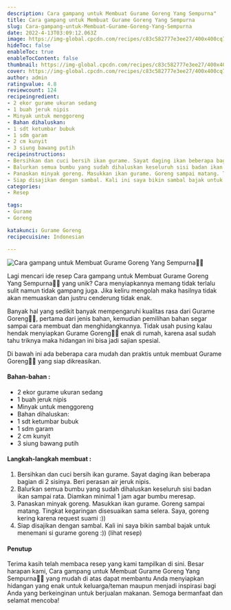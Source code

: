 ```yaml
---
description: Cara gampang untuk Membuat Gurame Goreng Yang Sempurna"
title: Cara gampang untuk Membuat Gurame Goreng Yang Sempurna
slug: Cara-gampang-untuk-Membuat-Gurame-Goreng-Yang-Sempurna
date: 2022-4-13T03:09:12.063Z
image: https://img-global.cpcdn.com/recipes/c83c582777e3ee27/400x400cq70/photo.jpg
hideToc: false
enableToc: true
enableTocContent: false
thumbnail: https://img-global.cpcdn.com/recipes/c83c582777e3ee27/400x400cq70/photo.jpg
cover: https://img-global.cpcdn.com/recipes/c83c582777e3ee27/400x400cq70/photo.jpg
author: admin
ratingvalue: 4.8
reviewcount: 124
recipeingredient:
- 2 ekor gurame ukuran sedang
- 1 buah jeruk nipis
- Minyak untuk menggoreng
- Bahan dihaluskan:
- 1 sdt ketumbar bubuk
- 1 sdm garam
- 2 cm kunyit
- 3 siung bawang putih
recipeinstructions:
- Bersihkan dan cuci bersih ikan gurame. Sayat daging ikan beberapa bagian di 2 sisinya. Beri perasan air jeruk nipis.
- Balurkan semua bumbu yang sudah dihaluskan keseluruh sisi badan ikan sampai rata. Diamkan minimal 1 jam agar bumbu meresap.
- Panaskan minyak goreng. Masukkan ikan gurame. Goreng sampai matang. Tingkat kegaringan disesuaikan sama selera. Saya, goreng kering karena request suami :))
- Siap disajikan dengan sambal. Kali ini saya bikin sambal bajak untuk menemani si gurame goreng :)) (lihat resep)
categories:
- Resep

tags:
- Gurame
- Goreng

katakunci: Gurame Goreng
recipecuisine: Indonesian

---
```


![Cara gampang untuk Membuat Gurame Goreng Yang Sempurna👩‍🍳](https://img-global.cpcdn.com/recipes/c83c582777e3ee27/400x400cq70/photo.jpg)

Lagi mencari ide resep Cara gampang untuk Membuat Gurame Goreng Yang Sempurna👩‍🍳 yang unik? Cara menyiapkannya memang tidak terlalu sulit namun tidak gampang juga. Jika keliru mengolah maka hasilnya tidak akan memuaskan dan justru cenderung tidak enak.

Banyak hal yang sedikit banyak mempengaruhi kualitas rasa dari Gurame Goreng👩‍🍳, pertama dari jenis bahan, kemudian pemilihan bahan segar sampai cara membuat dan menghidangkannya. Tidak usah pusing kalau hendak menyiapkan Gurame Goreng👩‍🍳 enak di rumah, karena asal sudah tahu triknya maka hidangan ini bisa jadi sajian spesial.

Di bawah ini ada beberapa cara mudah dan praktis untuk membuat Gurame Goreng👩‍🍳 yang siap dikreasikan.

<!--inarticleads1-->

#### Bahan-bahan :

- 2 ekor gurame ukuran sedang
- 1 buah jeruk nipis
- Minyak untuk menggoreng
- Bahan dihaluskan:
- 1 sdt ketumbar bubuk
- 1 sdm garam
- 2 cm kunyit
- 3 siung bawang putih

<!--inarticleads2-->

#### Langkah-langkah membuat :

1. Bersihkan dan cuci bersih ikan gurame. Sayat daging ikan beberapa bagian di 2 sisinya. Beri perasan air jeruk nipis.
1. Balurkan semua bumbu yang sudah dihaluskan keseluruh sisi badan ikan sampai rata. Diamkan minimal 1 jam agar bumbu meresap.
1. Panaskan minyak goreng. Masukkan ikan gurame. Goreng sampai matang. Tingkat kegaringan disesuaikan sama selera. Saya, goreng kering karena request suami :))
1. Siap disajikan dengan sambal. Kali ini saya bikin sambal bajak untuk menemani si gurame goreng :)) (lihat resep)

#### Penutup

Terima kasih telah membaca resep yang kami tampilkan di sini. Besar harapan kami, Cara gampang untuk Membuat Gurame Goreng Yang Sempurna👩‍🍳 yang mudah di atas dapat membantu Anda menyiapkan hidangan yang enak untuk keluarga/teman maupun menjadi inspirasi bagi Anda yang berkeinginan untuk berjualan makanan. Semoga bermanfaat dan selamat mencoba!